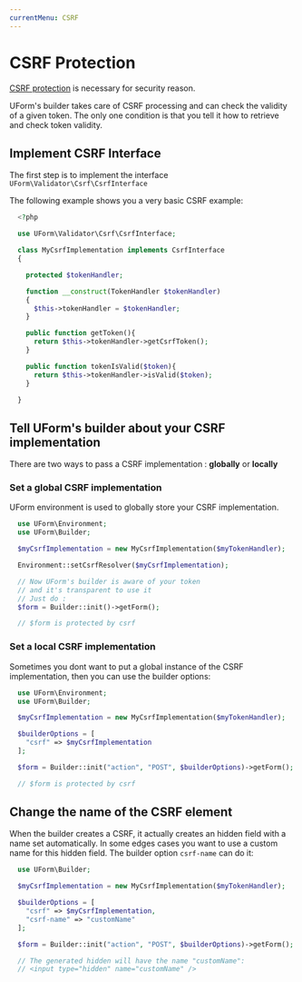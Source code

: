 ```yaml
---
currentMenu: CSRF
---
```


CSRF Protection
===============

[CSRF protection](https://en.wikipedia.org/wiki/Cross-site_request_forgery)
is necessary for security reason.

UForm's builder takes care of CSRF processing and can check
the validity of a given token. The only one condition is that
you tell it how to retrieve and check token validity.

Implement CSRF Interface
-------------------------

The first step is to implement the interface ``UForm\Validator\Csrf\CsrfInterface``

The following example shows you a very basic CSRF example:

```php
  <?php

  use UForm\Validator\Csrf\CsrfInterface;

  class MyCsrfImplementation implements CsrfInterface
  {

    protected $tokenHandler;

    function __construct(TokenHandler $tokenHandler)
    {
      $this->tokenHandler = $tokenHandler;
    }

    public function getToken(){
      return $this->tokenHandler->getCsrfToken();
    }

    public function tokenIsValid($token){
      return $this->tokenHandler->isValid($token);
    }

  }
```


Tell UForm's builder about your CSRF implementation
----------------------------------------------------

There are two ways to pass a CSRF implementation : **globally** or **locally**

### Set a global CSRF implementation

UForm environment is used to globally store your CSRF implementation.

```php
  use UForm\Environment;
  use UForm\Builder;

  $myCsrfImplementation = new MyCsrfImplementation($myTokenHandler);

  Environment::setCsrfResolver($myCsrfImplementation);

  // Now UForm's builder is aware of your token
  // and it's transparent to use it
  // Just do :
  $form = Builder::init()->getForm();

  // $form is protected by csrf

```

### Set a local CSRF implementation

Sometimes you dont want to put a global instance of the CSRF implementation,
then you can use the builder options:

```php
  use UForm\Environment;
  use UForm\Builder;

  $myCsrfImplementation = new MyCsrfImplementation($myTokenHandler);

  $builderOptions = [
    "csrf" => $myCsrfImplementation
  ];

  $form = Builder::init("action", "POST", $builderOptions)->getForm();

  // $form is protected by csrf

```

Change the name of the CSRF element
-----------------------------------

When the builder creates a CSRF, it actually creates an hidden field
with a name set automatically. In some edges cases you want to use
a custom name for this hidden field. The builder option ```csrf-name```
can do it:

```php
  use UForm\Builder;

  $myCsrfImplementation = new MyCsrfImplementation($myTokenHandler);

  $builderOptions = [
    "csrf" => $myCsrfImplementation,
    "csrf-name" => "customName"
  ];

  $form = Builder::init("action", "POST", $builderOptions)->getForm();

  // The generated hidden will have the name "customName":
  // <input type="hidden" name="customName" />
```
